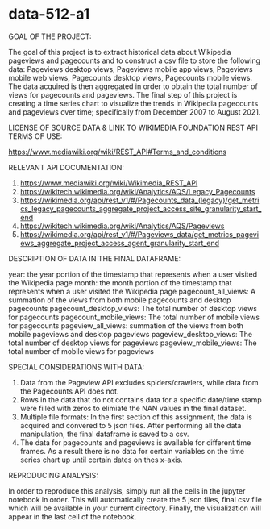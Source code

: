 # data-512-a1
GOAL OF THE PROJECT:

The goal of this project is to extract historical data about Wikipedia pageviews and pagecounts and to construct a csv file to store the following data:
Pageviews desktop views, Pageviews mobile app views, Pageviews mobile web views, Pagecounts desktop views, Pagecounts mobile views. The data acquired is then aggregated in order to obtain the total number of views for pagecounts and pageviews. The final step of this project is creating a time series chart to visualize the trends in Wikipedia pagecounts and pageviews over time; specifically from December 2007 to August 2021. 

LICENSE OF SOURCE DATA & LINK TO WIKIMEDIA FOUNDATION REST API TERMS OF USE:

https://www.mediawiki.org/wiki/REST_API#Terms_and_conditions

RELEVANT API DOCUMENTATION: 

1) https://www.mediawiki.org/wiki/Wikimedia_REST_API
2) https://wikitech.wikimedia.org/wiki/Analytics/AQS/Legacy_Pagecounts
3) https://wikimedia.org/api/rest_v1/#/Pagecounts_data_(legacy)/get_metrics_legacy_pagecounts_aggregate_project_access_site_granularity_start_end
4) https://wikitech.wikimedia.org/wiki/Analytics/AQS/Pageviews
5) https://wikimedia.org/api/rest_v1/#/Pageviews_data/get_metrics_pageviews_aggregate_project_access_agent_granularity_start_end


DESCRIPTION OF DATA IN THE FINAL DATAFRAME:

year: the year portion of the timestamp that represents when a user visited the Wikipedia page
month: the month portion of the timestamp that represents when a user visited the Wikipedia page
pagecount_all_views: A summation of the views from both mobile pagecounts and desktop pagecounts
pagecount_desktop_views: The total number of desktop views for pagecounts
pagecount_mobile_views: The total number of mobile views for pagecounts
pageview_all_views: summation of the views from both mobile pageviews and desktop pageviews
pageview_desktop_views: The total number of desktop views for pageviews
pageview_mobile_views: The total number of mobile views for pageviews


SPECIAL CONSIDERATIONS WITH DATA: 

1) Data from the Pageview API excludes spiders/crawlers, while data from the Pagecounts API does not.
2) Rows in the data that do not contains data for a specific date/time stamp were filled with zeros to elimiate the NAN values in the final dataset.
3) Multiple file formats: In the first section of this assignment, the data is acquired and convered to 5 json files. After performing all the data manipulation, the final dataframe is saved to a csv.
4) The data for pagecounts and pageviews is available for different time frames. As a result there is no data for certain variables on the time series chart up until certain dates on thes x-axis.

REPRODUCING ANALYSIS:

In order to reproduce this analysis, simply run all the cells in the jupyter notebook in order. This will automatically create the 5 json files, final csv file which will be available in your current directory. Finally, the visualization will appear in the last cell of the notebook.
